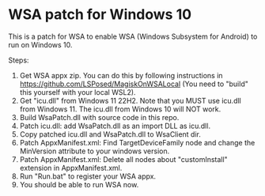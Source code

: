 # WSA patch for Windows 10

This is a patch for WSA to enable WSA (Windows Subsystem for Android) to run on Windows 10.

Steps:

1. Get WSA appx zip. You can do this by following instructions in https://github.com/LSPosed/MagiskOnWSALocal (You need to "build" this yourself with your local WSL2).
2. Get "icu.dll" from Windows 11 22H2. Note that you MUST use icu.dll from Windows 11. The icu.dll from Windows 10 will NOT work.
3. Build WsaPatch.dll with source code in this repo.
4. Patch icu.dll: add WsaPatch.dll as an import DLL as icu.dll.
5. Copy patched icu.dll and WsaPatch.dll to WsaClient dir.
6. Patch AppxManifest.xml: Find TargetDeviceFamily node and change the MinVersion attribute to your windows version.
7. Patch AppxManifest.xml: Delete all nodes about "customInstall" extension in AppxManifest.xml.
8. Run "Run.bat" to register your WSA appx.
9. You should be able to run WSA now.
